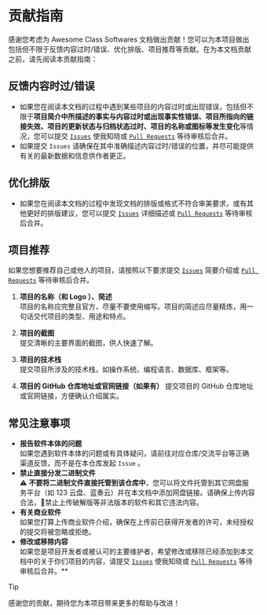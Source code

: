 # 贡献指南

感谢您考虑为 Awesome Class Softwares 文档做出贡献！您可以为本项目做出包括但不限于反馈内容过时/错误、优化排版、项目推荐等贡献。在为本文档贡献之前，请先阅读本贡献指南：

## 反馈内容时过/错误
- 如果您在阅读本文档的过程中遇到某些项目的内容过时或出现错误，包括但不限于**项目简介中所描述的事实与内容过时或出现事实性错误、项目所指向的链接失效、项目的更新状态与归档状态过时、项目的名称或图标等发生变化**等情况，您可以提交 [`Issues`](https://github.com/Jursin/Awesome-Class-Softwares/issues) 使我知晓或 [`Pull Requests`](https://github.com/Jursin/Awesome-Class-Softwares/pulls) 等待审核后合并。
- 如果提交 `Issues` 请确保在其中准确描述内容过时/错误的位置，并尽可能提供有关的最新数据和信息供作者更正。

## 优化排版
- 如果您在阅读本文档的过程中发现文档的排版或格式不符合审美要求，或有其他更好的排版建议，您可以提交 [`Issues`](https://github.com/Jursin/Awesome-Class-Softwares/issues) 详细描述或 [`Pull Requests`](https://github.com/Jursin/Awesome-Class-Softwares/pulls) 等待审核后合并。

## 项目推荐
如果您想要推荐自己或他人的项目，请按照以下要求提交 [`Issues`](https://github.com/Jursin/Awesome-Class-Softwares/issues) 简要介绍或 [`Pull Requests`](https://github.com/Jursin/Awesome-Class-Softwares/pulls) 等待审核后合并。

1. **项目的名称（和 Logo ）、简述**  
   项目的名称应完整且官方，尽量不要使用缩写。项目的简述应尽量精炼，用一句话交代项目的类型、用途和特点。

2. **项目的截图**  
   提交清晰的主要界面的截图，供人快速了解。

3. **项目的技术栈**  
   提交项目所涉及的技术栈，如操作系统、编程语言、数据库、框架等。

4. **项目的 GitHub 仓库地址或官网链接（如果有）**
   提交项目的 GitHub 仓库地址或官网链接，方便确认介绍属实。

## 常见注意事项
- **报告软件本体的问题**  
   如果您遇到软件本体的问题或有具体疑问，请前往对应仓库/交流平台等正确渠道反馈，而不是在本仓库发起 `Issue` 。
- **禁止直接分发二进制文件**  
   ⚠️ **不要将二进制文件直接托管到该仓库中**，您可以将文件托管到其它网盘服务平台（如 123 云盘、蓝奏云）并在本文档中添加网盘链接。请确保上传内容合法，🚫禁止上传破解版等非法版本的软件和其它违法内容。
- **有关商业软件**  
   如果您打算上传商业软件介绍，确保在上传前已获得开发者的许可，未经授权的提交将被忽略或拒绝。
-  **修改或移除内容**  
   如果您是项目开发者或被认可的主要维护者，希望修改或移除已经添加到本文档中的关于你们项目的内容，请提交 [`Issues`](https://github.com/Jursin/Awesome-Class-Softwares/issues) 使我知晓或 [`Pull Requests`](https://github.com/Jursin/Awesome-Class-Softwares/pulls) 等待审核后合并。**

> [!tip]
> 感谢您的贡献，期待您为本项目带来更多的帮助与改进！